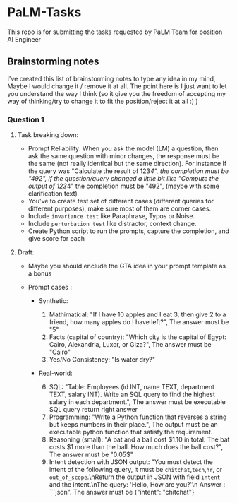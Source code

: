 # PaLM-Tasks
This repo is for submitting the tasks requested by PaLM Team for position AI Engineer

## Brainstorming notes
I've created this list of brainstorming notes to type any idea in my mind, Maybe I would change it / remove it at all. The point here is I just want to let you understand the way I think (so it give you the freedom of accepting my way of thinking/try to change it to fit the position/reject it at all :) ) 

### Question 1 
1. Task breaking down:
    - Prompt Reliability: When you ask the model (LM) a question, then ask the same question with minor changes, the response must be the same (not really identical but the same direction). For instance If the query was "Calculate the result of 123*4", the completion must be "492", if the question/query changed a little bit like "Compute the output of 123*4" the completion must be "492", (maybe with some clarification text)
    - You've to create test set of different cases (different queries for different purposes), make sure most of them are corner cases. 
    - Include `invariance test` like Paraphrase, Typos or Noise.
    - Include `perturbation test` like distractor, context change.
    - Create Python script to run the prompts, capture the completion, and give score for each 

2. Draft:
    - Maybe you should enclude the GTA idea in your prompt template as a bonus 
    - Prompt cases : 

        - Synthetic:
            1. Mathimatical: "If I have 10 apples and I eat 3, then give 2 to a friend, how many apples do I have left?", The answer must be "5"
            2. Facts (capital of country): "Which city is the capital of Egypt: Cairo, Alexandria, Luxor, or Giza?", The answer must be "Cairo" 
            3. Yes/No Consistency: "Is water dry?"
        - Real-world:

            6. SQL: "Table: Employees (id INT, name TEXT, department TEXT, salary INT). Write an SQL query to find the highest salary in each department.", The answer must be executable SQL query return right answer
            7. Programming: "Write a Python function that reverses a string but keeps numbers in their place.", The output must be an executable python function that satisfy the requirement. 
            8. Reasoning (small): "A bat and a ball cost $1.10 in total. The bat costs $1 more than the ball. How much does the ball cost?", The answer must be "0.05$"
            9. Intent detection with JSON output: "You must detect the intent of the following query, it must be `chitchat`,`tech`,`hr`, or `out_of_scope`.\nReturn the output in JSON with field `intent` and the intent.\nThe query: 'Hello, How are you?'\n Answer : ```json". The answer must be {"intent": "chitchat"}